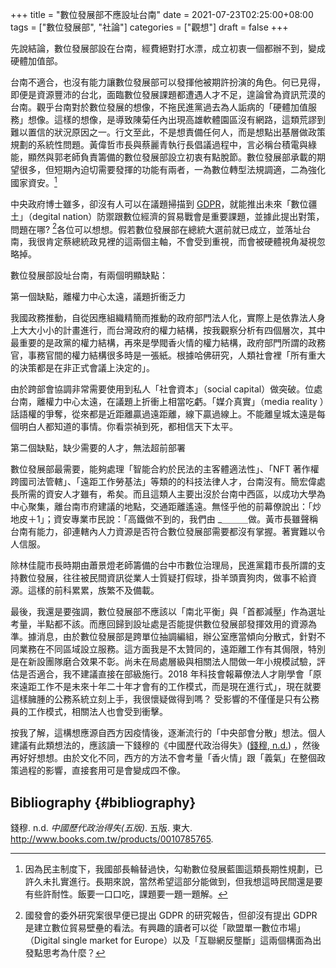 +++
title = "數位發展部不應設址台南"
date = 2021-07-23T02:25:00+08:00
tags = ["數位發展部", "社論"]
categories = ["觀想"]
draft = false
+++

先說結論，數位發展部設在台南，經費絕對打水漂，成立初衷一個都辦不到，變成硬體加值部。

台南不適合，也沒有能力讓數位發展部可以發揮他被期許扮演的角色。何已見得，即便是資源豐沛的台北，面臨數位發展課題都遭遇人才不足，遑論曾為資訊荒漠的台南。觀乎台南對於數位發展的想像，不拖民進黨過去為人詬病的「硬體加值服務」想像。這樣的想像，是導致陳菊任內出現高雄軟體園區沒有網路，這類荒謬到難以置信的狀況原因之一。行文至此，不是想責備任何人，而是想點出基層做政策規劃的系統性問題。黃偉哲市長與蔡麗青執行長倡議過程中，言必稱台積電與綠能，顯然與郭老師負責籌備的數位發展部設立初衷有點脫節。數位發展部承載的期望很多，但短期內迫切需要發揮的功能有兩者，一為數位轉型法規調適，二為強化國家資安。[^fn:1]

中央政府博士雖多，卻沒有人可以在議題掃描到 [GDPR](https://www.ndc.gov.tw/Content%5FList.aspx?n=49C4A38DD9249E3E)，就能推出未來「數位疆土」（degital nation）防禦跟數位經濟的貿易戰會是重要課題，並據此提出對策，問題在哪?&nbsp;[^fn:2]各位可以想想。假若數位發展部在總統大選前就已成立，並落址台南，我很肯定蔡總統政見裡的這兩個主軸，不會受到重視，而會被硬體視角凝視忽略掉。

數位發展部設址台南，有兩個明顯缺點：

第一個缺點，離權力中心太遠，議題折衝乏力

我國政務推動，自從因應組織精簡而推動的政府部門法人化，實際上是依靠法人身上大大小小的計畫進行，而台灣政府的權力結構，按我觀察分析有四個層次，其中最重要的是政黨的權力結構，再來是學閥香火情的權力結構，政府部門所謂的政務官，事務官間的權力結構很多時是一張紙。根據哈佛研究，人類社會裡「所有重大的決策都是在非正式會議上決定的」。

由於跨部會協調非常需要使用到私人「社會資本」（social capital）做突破。位處台南，離權力中心太遠，在議題上折衝上相當吃虧。「媒介真實」（media reality ）話語權的爭奪，從來都是近距離贏過遠距離，線下贏過線上。不能離皇城太遠是每個明白人都知道的事情。你看崇禎到死，都相信天下太平。

第二個缺點，缺少需要的人才，無法超前部署

數位發展部最需要，能夠處理「智能合約於民法的主客體適法性」、「NFT 著作權跨國司法管轄」、「遠距工作勞基法」等類的的科技法律人才，台南沒有。簡宏偉處長所需的資安人才雖有，希矣。而且這類人主要出沒於台南中西區，以成功大學為中心聚集，離台南市府建議的地點，交通距離遙遠。無怪乎他的前幕僚說出：「炒地皮＋1」；資安專業市民說：「高鐵做不到的，我們由 \_＿＿＿做。黃市長雖聲稱台南有能力，卻連轄內人力資源是否符合數位發展部需要都沒有掌握。著實難以令人信服。

除林佳龍市長時期由蕭景燈老師籌備的台中市數位治理局，民進黨籍市長所謂的支持數位發展，往往被民間資訊從業人士質疑打假球，掛羊頭賣狗肉，做事不給資源。這樣的前科累累，族繁不及備載。

最後，我還是要強調，數位發展部不應該以「南北平衡」與「首都減壓」作為選址考量，半點都不該。而應回歸到設址處是否能提供數位發展部發揮效用的資源為準。據消息，由於數位發展部是跨單位抽調編組，辦公室應當傾向分散式，針對不同業務在不同區域設立服務。這方面我是不太贊同的，遠距離工作有其侷限，特別是在新設團隊磨合效果不彰。尚未在局處層級與相關法人間做一年小規模試驗，評估是否適合，我不建議直接在部級施行。2018 年科技會報幕僚法人才剛學會「原來遠距工作不是未來十年二十年才會有的工作模式，而是現在進行式」，現在就要這樣臃腫的公務系統立刻上手，我很懷疑做得到嗎？ 受影響的不僅僅是只有公務員的工作模式，相關法人也會受到衝擊。

按我了解，這構想應源自西方因疫情後，逐漸流行的「中央部會分散」想法。個人建議有此類想法的，應該讀一下錢穆的《中國歷代政治得失》([錢穆, n.d.](#org08c6024)) ，然後再好好想想。由於文化不同，西方的方法不會考量「香火情」跟「義氣」在整個政策過程的影響，直接套用可是會變成四不像。


## Bibliography {#bibliography}

<a id="org08c6024"></a>錢穆. n.d. _中國歷代政治得失(五版)_. 五版. 東大. <http://www.books.com.tw/products/0010785765>.

[^fn:1]: 因為民主制度下，我國部長輪替過快，勾勒數位發展藍圖這類長期性規劃，已許久未扎實進行。長期來說，當然希望這部分能做到，但我想這時民間還是要有些許耐性。飯要一口口吃，課題要一題一題解。
[^fn:2]: 國發會的委外研究案很早便已提出 GDPR 的研究報告，但卻沒有提出 GDPR 是建立數位貿易壁壘的看法。有興趣的讀者可以從「歐盟單一數位市場」（Digital single market for Europe）以及「互聯網反壟斷」這兩個構面為出發點思考為什麼？
